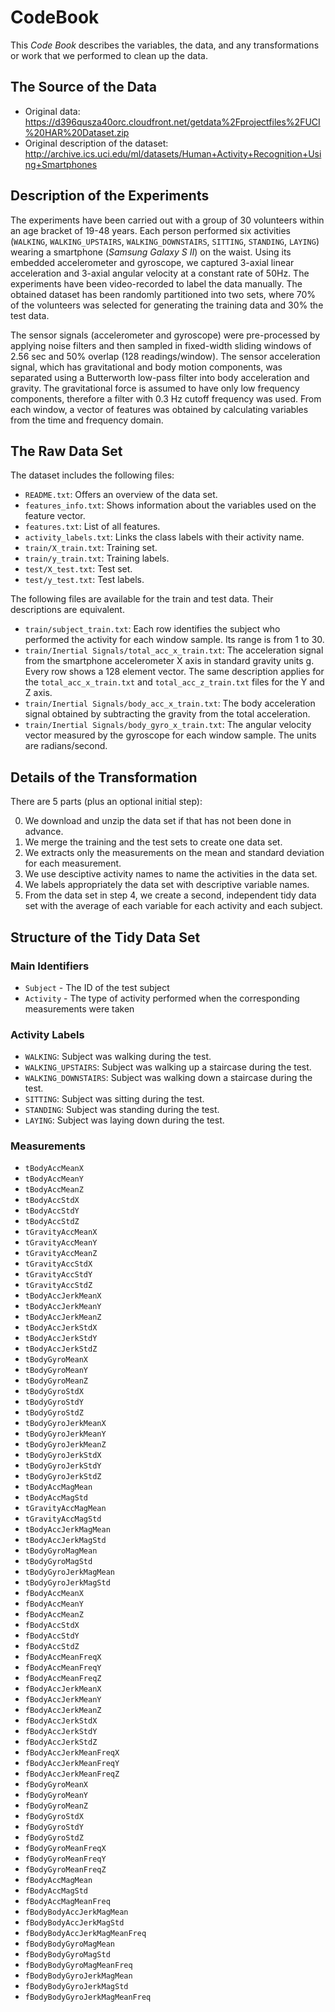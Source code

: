 # CodeBook

This *Code Book* describes the variables, the data, and any transformations or work that we performed to clean up the data.

## The Source of the Data

* Original data: https://d396qusza40orc.cloudfront.net/getdata%2Fprojectfiles%2FUCI%20HAR%20Dataset.zip
* Original description of the dataset: http://archive.ics.uci.edu/ml/datasets/Human+Activity+Recognition+Using+Smartphones


## Description of the Experiments

The experiments have been carried out with a group of 30 volunteers within an age bracket of 19-48 years. Each person performed six activities (`WALKING`, `WALKING_UPSTAIRS`, `WALKING_DOWNSTAIRS`, `SITTING`, `STANDING`, `LAYING`) wearing a smartphone (*Samsung Galaxy S II*) on the waist. Using its embedded accelerometer and gyroscope, we captured 3-axial linear acceleration and 3-axial angular velocity at a constant rate of 50Hz. The experiments have been video-recorded to label the data manually. The obtained dataset has been randomly partitioned into two sets, where 70% of the volunteers was selected for generating the training data and 30% the test data.

The sensor signals (accelerometer and gyroscope) were pre-processed by applying noise filters and then sampled in fixed-width sliding windows of 2.56 sec and 50% overlap (128 readings/window). The sensor acceleration signal, which has gravitational and body motion components, was separated using a Butterworth low-pass filter into body acceleration and gravity. The gravitational force is assumed to have only low frequency components, therefore a filter with 0.3 Hz cutoff frequency was used. From each window, a vector of features was obtained by calculating variables from the time and frequency domain.


## The Raw Data Set

The dataset includes the following files:

- `README.txt`: Offers an overview of the data set.
- `features_info.txt`: Shows information about the variables used on the feature vector.
- `features.txt`: List of all features.
- `activity_labels.txt`: Links the class labels with their activity name.
- `train/X_train.txt`: Training set.
- `train/y_train.txt`: Training labels.
- `test/X_test.txt`: Test set.
- `test/y_test.txt`: Test labels.

The following files are available for the train and test data. Their descriptions are equivalent.

- `train/subject_train.txt`: Each row identifies the subject who performed the activity for each window sample. Its range is from 1 to 30.
- `train/Inertial Signals/total_acc_x_train.txt`: The acceleration signal from the smartphone accelerometer X axis in standard gravity units g. Every row shows a 128 element vector. The same description applies for the `total_acc_x_train.txt` and `total_acc_z_train.txt` files for the Y and Z axis.
- `train/Inertial Signals/body_acc_x_train.txt`: The body acceleration signal obtained by subtracting the gravity from the total acceleration.
- `train/Inertial Signals/body_gyro_x_train.txt`: The angular velocity vector measured by the gyroscope for each window sample. The units are radians/second.


## Details of the Transformation

There are 5 parts (plus an optional initial step):

<ol start="0">
  <li>We download and unzip the data set if that has not been done in advance.</li>
  <li>We merge the training and the test sets to create one data set.</li>
  <li>We extracts only the measurements on the mean and standard deviation for each measurement.</li>
  <li>We use desciptive activity names to name the activities in the data set.</li>
  <li>We labels appropriately the data set with descriptive variable names.</li>
  <li>From the data set in step 4, we create a second, independent tidy data set with the average of each variable for each activity and each subject.</li>
</ol>


## Structure of the Tidy Data Set

### Main Identifiers

* `Subject` - The ID of the test subject
* `Activity` - The type of activity performed when the corresponding measurements were taken

### Activity Labels

* `WALKING`: Subject was walking during the test.
* `WALKING_UPSTAIRS`: Subject was walking up a staircase during the test.
* `WALKING_DOWNSTAIRS`: Subject was walking down a staircase during the test.
* `SITTING`: Subject was sitting during the test.
* `STANDING`: Subject was standing during the test.
* `LAYING`: Subject was laying down during the test.

### Measurements

* `tBodyAccMeanX`
* `tBodyAccMeanY`
* `tBodyAccMeanZ`
* `tBodyAccStdX`
* `tBodyAccStdY`
* `tBodyAccStdZ`
* `tGravityAccMeanX`
* `tGravityAccMeanY`
* `tGravityAccMeanZ`
* `tGravityAccStdX`
* `tGravityAccStdY`
* `tGravityAccStdZ`
* `tBodyAccJerkMeanX`
* `tBodyAccJerkMeanY`
* `tBodyAccJerkMeanZ`
* `tBodyAccJerkStdX`
* `tBodyAccJerkStdY`
* `tBodyAccJerkStdZ`
* `tBodyGyroMeanX`
* `tBodyGyroMeanY`
* `tBodyGyroMeanZ`
* `tBodyGyroStdX`
* `tBodyGyroStdY`
* `tBodyGyroStdZ`
* `tBodyGyroJerkMeanX`
* `tBodyGyroJerkMeanY`
* `tBodyGyroJerkMeanZ`
* `tBodyGyroJerkStdX`
* `tBodyGyroJerkStdY`
* `tBodyGyroJerkStdZ`
* `tBodyAccMagMean`
* `tBodyAccMagStd`
* `tGravityAccMagMean`
* `tGravityAccMagStd`
* `tBodyAccJerkMagMean`
* `tBodyAccJerkMagStd`
* `tBodyGyroMagMean`
* `tBodyGyroMagStd`
* `tBodyGyroJerkMagMean`
* `tBodyGyroJerkMagStd`
* `fBodyAccMeanX`
* `fBodyAccMeanY`
* `fBodyAccMeanZ`
* `fBodyAccStdX`
* `fBodyAccStdY`
* `fBodyAccStdZ`
* `fBodyAccMeanFreqX`
* `fBodyAccMeanFreqY`
* `fBodyAccMeanFreqZ`
* `fBodyAccJerkMeanX`
* `fBodyAccJerkMeanY`
* `fBodyAccJerkMeanZ`
* `fBodyAccJerkStdX`
* `fBodyAccJerkStdY`
* `fBodyAccJerkStdZ`
* `fBodyAccJerkMeanFreqX`
* `fBodyAccJerkMeanFreqY`
* `fBodyAccJerkMeanFreqZ`
* `fBodyGyroMeanX`
* `fBodyGyroMeanY`
* `fBodyGyroMeanZ`
* `fBodyGyroStdX`
* `fBodyGyroStdY`
* `fBodyGyroStdZ`
* `fBodyGyroMeanFreqX`
* `fBodyGyroMeanFreqY`
* `fBodyGyroMeanFreqZ`
* `fBodyAccMagMean`
* `fBodyAccMagStd`
* `fBodyAccMagMeanFreq`
* `fBodyBodyAccJerkMagMean`
* `fBodyBodyAccJerkMagStd`
* `fBodyBodyAccJerkMagMeanFreq`
* `fBodyBodyGyroMagMean`
* `fBodyBodyGyroMagStd`
* `fBodyBodyGyroMagMeanFreq`
* `fBodyBodyGyroJerkMagMean`
* `fBodyBodyGyroJerkMagStd`
* `fBodyBodyGyroJerkMagMeanFreq`
